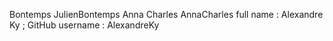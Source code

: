 Bontemps JulienBontemps
Anna Charles AnnaCharles
full name : Alexandre Ky ; GitHub username : AlexandreKy

